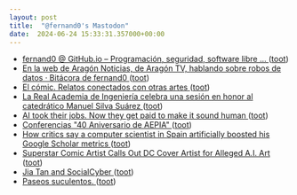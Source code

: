 ```yaml
---
layout: post
title:  "@fernand0's Mastodon"
date:  2024-06-24 15:33:31.357000+00:00
---
```

*  [fernand0 @ GitHub.io – Programación, seguridad, software libre ... ](http://fernand0.github.io//2024-06-24-analisis-web-herramientas-manual) ([toot](https://mastodon.social/@fernand0/112672323099478113))
*  [En la web de Aragón Noticias, de Aragón TV, hablando sobre robos de datos · Bitácora de fernand0 ](http://blog.elmundoesimperfecto.com/2024/06/21/webNoticiasAragonRoboDatos) ([toot](https://mastodon.social/@fernand0/112672300164888196))
*  [El cómic. Relatos conectados con otras artes ](https://puz.unizar.es/3000-el-comic-relatos-conectados-con-otras-artes.htm) ([toot](https://mastodon.social/@fernand0/112672226519276265))
*  [La Real Academia de Ingeniería celebra una sesión en honor al catedrático Manuel Silva Suárez  ](https://www.heraldo.es/noticias/nacional/2024/06/17/manuel-silva-real-academia-ingenieria-celebra-sesion-honor-catedratico-1742328.html) ([toot](https://mastodon.social/@fernand0/112672157888513301))
*  [AI took their jobs. Now they get paid to make it sound human ](https://www.bbc.com/future/article/20240612-the-people-making-ai-sound-more-huma) ([toot](https://mastodon.social/@fernand0/112671402800384525))
*  [Conferencias "40 Aniversario de AEPIA" ](https://www.aepia.org/ciclo-de-conferencias-40-aniversario-de-aepia) ([toot](https://mastodon.social/@fernand0/112671125924973616))
*  [How critics say a computer scientist in Spain artificially boosted his Google Scholar metrics ](https://retractionwatch.com/2022/03/25/how-critics-say-a-computer-scientist-in-spain-artificially-boosted-his-google-scholar-metrics) ([toot](https://mastodon.social/@fernand0/112670929673599590))
*  [Superstar Comic Artist Calls Out DC Cover Artist for Alleged A.I. Art ](https://www.cbr.com/adi-granov-calls-out-dc-comics-franscesco-mattina-alleged-ai-art) ([toot](https://mastodon.social/@fernand0/112670626788730057))
*  [Jia Tan and SocialCyber ](https://cybersecpolitics.blogspot.com/2024/04/jia-tan-and-socialcyber.htm) ([toot](https://mastodon.social/@fernand0/112669079761310178))
*  [Paseos suculentos. ](https://avecesunafoto.wordpress.com/2024/06/23/paseos-suculentos-2) ([toot](https://mastodon.social/@fernand0/112667191251289126))
